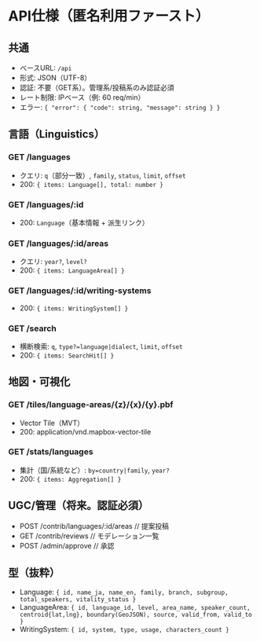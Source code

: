 # API仕様（匿名利用ファースト）

## 共通
- ベースURL: `/api`
- 形式: JSON（UTF-8）
- 認証: 不要（GET系）。管理系/投稿系のみ認証必須
- レート制限: IPベース（例: 60 req/min）
- エラー: `{ "error": { "code": string, "message": string } }`

## 言語（Linguistics）

### GET /languages
- クエリ: `q`（部分一致）, `family`, `status`, `limit`, `offset`
- 200: `{ items: Language[], total: number }`

### GET /languages/:id
- 200: `Language`（基本情報 + 派生リンク）

### GET /languages/:id/areas
- クエリ: `year?`, `level?`
- 200: `{ items: LanguageArea[] }`

### GET /languages/:id/writing-systems
- 200: `{ items: WritingSystem[] }`

### GET /search
- 横断検索: `q`, `type?=language|dialect`, `limit`, `offset`
- 200: `{ items: SearchHit[] }`

## 地図・可視化

### GET /tiles/language-areas/{z}/{x}/{y}.pbf
- Vector Tile（MVT）
- 200: application/vnd.mapbox-vector-tile

### GET /stats/languages
- 集計（国/系統など）: `by=country|family`, `year?`
- 200: `{ items: Aggregation[] }`

## UGC/管理（将来。認証必須）
- POST /contrib/languages/:id/areas  // 提案投稿
- GET  /contrib/reviews               // モデレーション一覧
- POST /admin/approve                 // 承認

## 型（抜粋）
- Language: `{ id, name_ja, name_en, family, branch, subgroup, total_speakers, vitality_status }`
- LanguageArea: `{ id, language_id, level, area_name, speaker_count, centroid{lat,lng}, boundary(GeoJSON), source, valid_from, valid_to }`
- WritingSystem: `{ id, system, type, usage, characters_count }`
